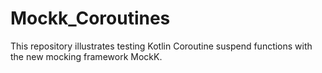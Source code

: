 # Mockk_Coroutines

This repository illustrates testing Kotlin Coroutine suspend functions with the new mocking framework MockK.
